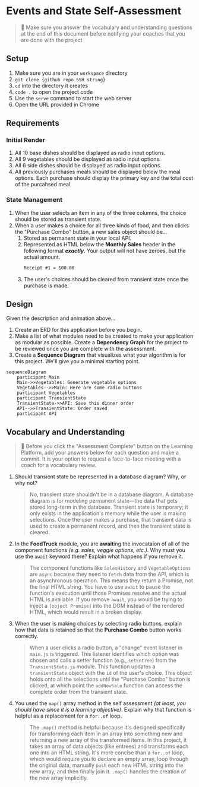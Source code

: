 # Events and State Self-Assessment

> 🧨 Make sure you answer the vocabulary and understanding questions at the end of this document before notifying your coaches that you are done with the project

## Setup

1. Make sure you are in your `workspace` directory
1. `git clone {github repo SSH string}`
1. `cd` into the directory it creates
1. `code .` to open the project code
1. Use the `serve` command to start the web server
1. Open the URL provided in Chrome

## Requirements

### Initial Render

1. All 10 base dishes should be displayed as radio input options.
1. All 9 vegetables should be displayed as radio input options.
1. All 6 side dishes should be displayed as radio input options.
1. All previously purchases meals should be displayed below the meal options. Each purchase should display the primary key and the total cost of the purcahsed meal.

### State Management

1. When the user selects an item in any of the three columns, the choice should be stored as transient state.
1. When a user makes a choice for all three kinds of food, and then clicks the "Purchase Combo" button, a new sales object should be...
    1. Stored as permanent state in your local API.
    1. Represented as HTML below the **Monthly Sales** header in the following format **_exactly_**. Your output will not have zeroes, but the actual amount.
        ```html
        Receipt #1 = $00.00
        ```
   1. The user's choices should be cleared from transient state once the purchase is made.

## Design

Given the description and animation above...

1. Create an ERD for this application before you begin.
1. Make a list of what modules need to be created to make your application as modular as possible. Create a **Dependency Graph** for the project to be reviewed once you are complete with the assessment.
1. Create a **Sequence Diagram** that visualizes what your algorithm is for this project. We'll give you a minimal starting point.

```mermaid
sequenceDiagram
    participant Main
    Main->>Vegetables: Generate vegetable options
    Vegetables-->>Main: Here are some radio buttons
    participant Vegetables
    participant TransientState
    TransientState->>API: Save this dinner order
    API-->>TransientState: Order saved
    participant API
```

## Vocabulary and Understanding

> 🧨 Before you click the "Assessment Complete" button on the Learning Platform, add your answers below for each question and make a commit. It is your option to request a face-to-face meeting with a coach for a vocabulary review.

1. Should transient state be represented in a database diagram? Why, or why not?
   > No, transient state shouldn't be in a database diagram. A database diagram is for modeling permanent state—the data that gets stored long-term in the database. Transient state is temporary; it only exists in the application's memory while the user is making selections. Once the user makes a purchase, that transient data is used to create a permanent record, and then the transient state is cleared.
2. In the **FoodTruck** module, you are **await**ing the invocataion of all of the component functions _(e.g. sales, veggie options, etc.)_. Why must you use the `await` keyword there? Explain what happens if you remove it.
   > The component functions like `SalesHistory` and `VegetableOptions` are `async` because they need to `fetch` data from the API, which is an asynchronous operation. This means they return a Promise, not the final HTML string. You have to use `await` to pause the function's execution until those Promises resolve and the actual HTML is available. If you remove `await`, you would be trying to inject a `[object Promise]` into the DOM instead of the rendered HTML, which would result in a broken display.
3. When the user is making choices by selecting radio buttons, explain how that data is retained so that the **Purchase Combo** button works correctly.
   > When a user clicks a radio button, a "change" event listener in `main.js` is triggered. This listener identifies which option was chosen and calls a setter function (e.g., `setEntree`) from the `TransientState.js` module. This function updates a `transientState` object with the `id` of the user's choice. This object holds onto all the selections until the "Purchase Combo" button is clicked, at which point the `addNewSale` function can access the complete order from the transient state.
4. You used the `map()` array method in the self assessment _(at least, you should have since it is a learning objective)_. Explain why that function is helpful as a replacement for a `for..of` loop.
   > The `.map()` method is helpful because it's designed specifically for transforming each item in an array into something new and returning a new array of the transformed items. In this project, it takes an array of data objects (like entrees) and transforms each one into an HTML string. It's more concise than a `for..of` loop, which would require you to declare an empty array, loop through the original data, manually `push` each new HTML string into the new array, and then finally join it. `.map()` handles the creation of the new array implicitly.
